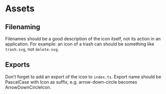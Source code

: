 # Assets
## Filenaming
Filenames should be a good description of the icon itself, not its action in an application. 
For example: an icon of a trash can should be something like `trash.svg`, not `delete.svg`.

## Exports
Don’t forget to add an export of the icon to `index.ts`. Export name should be PascalCase with Icon as suffix, 
e.g. arrow-down-circle becomes ArrowDownCircleIcon.